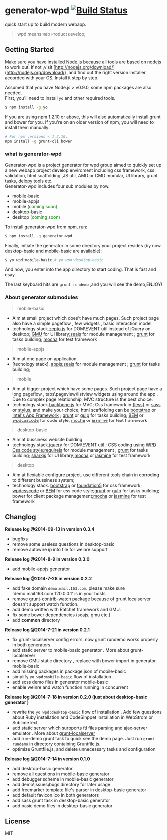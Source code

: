 # generator-wpd [![Build Status](https://secure.travis-ci.org/hite/generator-wpd.png?branch=master)](https://travis-ci.org/hite/generator-wpd)

quick start up to build modern webapp.
>wpd means `W`eb `P`roduct `D`evelop;

## Getting Started

 Make sure you have installed [Node.js](http://nodejs.org/) because all tools are based on nodejs to work out. If not ,visit [http://nodejs.org/download/](http://nodejs.org/download/) ,and find out the right version installer accorded with your OS. Install it step by step.

 Assumed that you have Node.js > v0.9.0, some npm packages are also needed.    
 First, you'll need to install `yo` and other required tools.


```bash
$ npm install -g yo
```

If you are using npm 1.2.10 or above, this will also automatically install grunt and bower for you. If you're on an older version of npm, you will need to install them manually:

```bash
# For npm versions < 1.2.10.
npm install -g grunt-cli bower
```

### what is generator-wpd

Generator-wpd is a project generator for wpd group aimed to quickly set up a new webapp project develop enviroment including css framework, css validation, html scaffolding ,JS util, AMD or CMD modular, UI library, grunt tasks, delopy tools etc.  
Generator-wpd includes four sub modules by now.

+ mobile-basic
+ mobile-appjs
+ mobile <font color=green>(coming soon)</font>
+ desktop-basic 
+ desktop <font color=green>(coming soon)</font>

To install generator-wpd from npm, run:

```bash
$ npm install -g generator-wpd
```

Finally, initiate the generator in some directory your project resides (by now desktop-basic and mobile-basic are available):

```bash
$ yo wpd:mobile-basic # yo wpd:desktop-basic
```

And now, you enter into the app directory to start coding. That is fast and esay.

The last keyboard hits are `grunt rundemo` ,and you will see the demo,ENJOY!

### About generator submodules
> mobile-basic
  
+ Aim at small project which does't have much pages. Such project page also have a simple pageflow , few widgets , basic interaction model
+ technology stack.[zepto.js](http://zeptojs.com/) for DOM\EVENT util instead of jQuery on desktop;         [GMU](http://gmu.baidu.com/) for UI library;[seajs](seajs.org) for module management ; [grunt](http://gruntjs.org) for tasks building; [mocha][] for test framework

>mobile-appjs

+ Aim at one page on application.
+ [techology stack]. [appjs](http://code.kik.com/app/2/index.html);[seajs](seajs.org) for module management ; [grunt](http://gruntjs.org) for tasks building;
 
> mobile

+ Aim at bigger project which have some pages. Such project page  have a long pageflow , tabs\pageview\listview widgets using around the app . Due to complex page relationship, MVC structure is the best choice.
+ technology stack.[backbone.js](http://backbonejs.org/) for MVC; Css framework in [{less}](lesscss.org) or [sass](http://sass-lang.com) or [stylus](http://learnboost.github.io/stylus), and make your choice; html scaffolding can be [bootstrap][] or [Intel's App Framework](http://app-framework-software.intel.com/documentation.php) ; [grunt][] or [gulp][] for tasks building; [BEM][] or [wpdcsscode][] for code style; [mocha][] or [jasmine][] for test framework 

>desktop-basic

+ Aim at bussiness website building
+ technology stack.[jquery][] for DOM\EVENT util ; CSS coding using [WPD Css code style][wpdcsscode];[requirejs](http://requirejs.org) for module management ; [grunt][] for tasks building; [sharkjs][] for UI library;[mocha][] or [jasmine][] for test framework 

>desktop

+ Aim at flexiable configure project. use different tools chain in corroding to different bussiness system;
+ technology stack. [bootstrap][] or [foundation5][] for css framework; [wpdcsscode][] or [BEM][] for css code style;[grunt][] or [gulp][] for tasks building; bower for client package management;[mocha][] or [jasmine][] for test framework 

## Changlog

**Release log @2014-09-13 in version 0.3.4**

+ bugfixs
+ remove some useless questions in desktop-basic
+ remove autowire ip into file for weinre support


**Release log @2014-8-9 in version 0.3.0**

+ add mobile-appjs generator

**Release log @2014-7-28 in version 0.2.2**

+ add fake domain `demo.mail.163.com`. please make sure 'demo.mail.163.com 120.0.0.1' is in your hosts
+ remove grunt-contrib-watch package because of grunt localserver doesn't support watch function.
+ add demo written with Ratchet framework and GMU.
+ fix some bower dependencies (seajs, gmu etc.)
+ add **common** directory


**Release log @2014-7-21 in version 0.2.1**

+ fix grunt-localserver config errors. now grunt rundemo works properly in both generators.
+ add static server to mobile-basic generator . More about grunt-localserver
+ remove GMU static directory , replace with bower import in generator mobile-basic
+ add missing packages in package.json of mobile-basic
+ simplify `yo wpd:mobile-basic` flow of installation
+ add scss demo files in generator mobile-basic
+ enable weinre and watch function  running in concurrent

**Release log @2014-7-18 in version 0.2.0 (just about desktop-basic generator )**

+ rewrite the `yo wpd:desktop-basic` flow of installation . Add few questions about Ruby installation and CodeSinppet installation in WebStrom or SublimeText.
+ add static server which surpports ftl files parsing and ajax-server emulator . More about [grunt-localserver](https://www.npmjs.org/package/grunt-localserver)
+ add run-demo grunt task to quick see the demo page. Just run `grunt rundemo` in directory containing Gruntfile.js.
+ optimize Gruntfile.js, and delete unnecessary tasks and configuration


**Release log @2014-7-14 in version 0.1.0**

+ add desktop-basic generator
+ remove all questions in mobile-basic generator
+ add debugger scheme in mobile-basic generator
+ add demo\issues\bugs directory for later usage
+ add freemarker template file's parser in desktop-basic generator
+ add default favicon.ico in both generators
+ add sass grunt task in desktop-basic generator
+ add basic demo files in desktop-basic generator

## License

MIT


[bootstrap]: http://getbootstrap.com/2.3.2 
[grunt]: http://gruntjs.org 
[bem]: http://bem.info 
[jquery]: https://jquery.org/
[wpdcsscode]: http://mail.163.com
[sharkjs]: http://sharkjs.org
[foundation5]:http://foundation.zurb.com/develop/download.html
[gulp]:http://gulpjs.com
[mocha]:http://visionmedia.github.io/mocha/
[jasmine]:https://github.com/pivotal/jasmine
